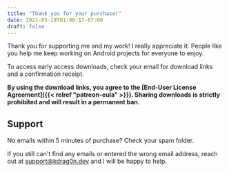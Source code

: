 ```yaml
---
title: "Thank you for your purchase!"
date: 2021-05-28T01:00:17-07:00
draft: false
---
```


Thank you for supporting me and my work! I really appreciate it. People like you help me keep working on Android projects for everyone to enjoy.

To access early access downloads, check your email for download links and a confirmation receipt.

**By using the download links, you agree to the [End-User License Agreement]({{< relref "patreon-eula" >}}). Sharing downloads is strictly prohibited and will result in a permanent ban.**

## Support

No emails within 5 minutes of purchase? Check your spam folder.

If you still can't find any emails or entered the wrong email address, reach out at support@kdrag0n.dev and I will be happy to help.
